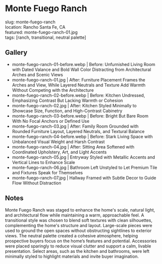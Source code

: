 # Monte Fuego Ranch  
slug: monte-fuego-ranch  
location: Rancho Santa Fe, CA  
featured: monte-fuego-ranch-01.jpg  
tags: [ranch, transitional, neutral palette]

## Gallery  
- monte-fuego-ranch-01-before.webp | Before: Unfurnished Living Room with Dated Valance and Bold Wall Color Distracting from Architectural Arches and Scenic Views  
- monte-fuego-ranch-01.jpg | After: Furniture Placement Frames the Arches and View, While Layered Neutrals and Texture Add Warmth Without Competing with the Architecture  
- monte-fuego-ranch-02-before.webp | Before: Kitchen Undressed, Emphasizing Contrast But Lacking Warmth or Cohesion  
- monte-fuego-ranch-02.jpg | After: Kitchen Styled Minimally to Showcase Size, Function, and High-Contrast Cabinetry  
- monte-fuego-ranch-03-before.webp | Before: Bright But Bare Room With No Focal Anchors or Defined Use  
- monte-fuego-ranch-03.jpg | After: Family Room Grounded with Rounded Furniture Layout, Layered Neutrals, and Textural Balance  
- monte-fuego-ranch-04-before.webp | Before: Stark Living Space with Unbalanced Visual Weight and Harsh Contrast  
- monte-fuego-ranch-04.jpg | After: Sitting Area Softened with Coordinated Upholstery, Art, and Light Accents  
- monte-fuego-ranch-05.jpg | Entryway Styled with Metallic Accents and Vertical Lines to Enhance Scale  
- monte-fuego-ranch-06.jpg | Bathroom Left Unstyled to Let Premium Tile and Fixtures Speak for Themselves  
- monte-fuego-ranch-07.jpg | Hallway Framed with Subtle Decor to Guide Flow Without Distraction  

## Notes  
Monte Fuego Ranch was staged to enhance the home's scale, natural light, and architectural flow while maintaining a warm, approachable feel. A transitional style was chosen to blend soft textures with clean silhouettes, complementing the home's structure and layout. Large-scale pieces were used to ground the open spaces without obstructing sightlines to exterior views. The neutral palette created a cohesive atmosphere, helping prospective buyers focus on the home’s features and potential. Accessories were placed sparingly to reduce visual clutter and support a calm, livable presentation. Select areas, such as the kitchen and bathrooms, were left minimally styled to highlight materials and invite buyer imagination.
